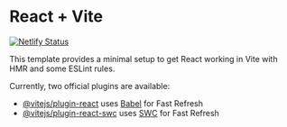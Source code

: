 # React + Vite
[![Netlify Status](https://api.netlify.com/api/v1/badges/3377863b-f203-4fb5-a0a6-0094beee3a4c/deploy-status?branch=main)](https://app.netlify.com/sites/catfoodbymayfer/deploys)

This template provides a minimal setup to get React working in Vite with HMR and some ESLint rules.

Currently, two official plugins are available:

- [@vitejs/plugin-react](https://github.com/vitejs/vite-plugin-react/blob/main/packages/plugin-react/README.md) uses [Babel](https://babeljs.io/) for Fast Refresh
- [@vitejs/plugin-react-swc](https://github.com/vitejs/vite-plugin-react-swc) uses [SWC](https://swc.rs/) for Fast Refresh
